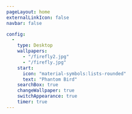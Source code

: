 ```yaml
---
pageLayout: home
externalLinkIcon: false
navbar: false

config:
  -
    type: Desktop
    wallpapers:
      - "/firefly2.jpg"
      - "/firefly.jpg"
    start:
      icon: "material-symbols:lists-rounded"
      text: "Phantom Bird"
    searchBox: true
    changeWallpaper: true
    switchAppearance: true
    timer: true
---
```

